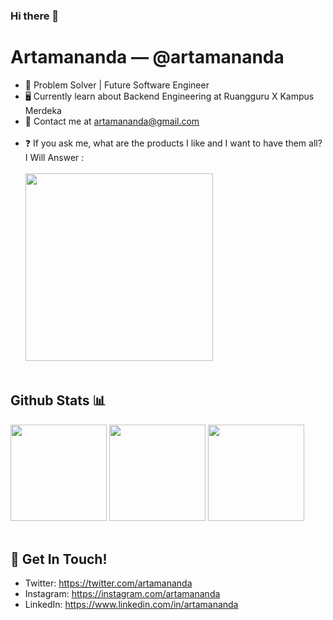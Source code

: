 ### Hi there 👋

# Artamananda &mdash; @artamananda
* 📱 Problem Solver | Future Software Engineer
* 🖥️ Currently learn about Backend Engineering at Ruangguru X Kampus Merdeka
* 📧 Contact me at artamananda@gmail.com
<br><br>
* ❓ If you ask me, what are the products I like and I want to have them all? I Will Answer :
<br><br>
<img src="https://media.giphy.com/media/jUKldPpZHZClbMwA7R/giphy.gif"  width="300" /><br><br>

## Github Stats 📊 
<div>
  <img height=154 src="https://github-readme-stats.vercel.app/api?username=artamananda&show_icons=true&hide_border=true&bg_color=000000&title_color=3ddb83&text_color=FFFFFF&icon_color=3ddb83&hide=issues"/>
  <img height=154 src="https://github-readme-stats.vercel.app/api/top-langs/?username=artamananda&layout=compact&hide_border=true&bg_color=000000&title_color=3ddb83&text_color=FFFFFF"/>
  <img height=154 src="https://github-readme-streak-stats.herokuapp.com?user=artamananda&theme=android-dark&date_format=j%20M%5B%20Y%5D&hide_border=true"/>
</div>
<br>

## 📮 Get In Touch!
- Twitter: <a href="https://twitter.com/artamananda" target="_blank">https://twitter.com/artamananda</a>
- Instagram: <a href="https://instagram.com/artamananda" target="_blank">https://instagram.com/artamananda</a>
- LinkedIn: <a href="https://www.linkedin.com/in/artamananda" target="_blank">https://www.linkedin.com/in/artamananda</a>